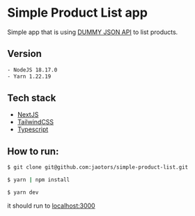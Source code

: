# Simple Product List app
Simple app that is using [DUMMY JSON API](https://dummyjson.com/docs/products) to list products.

## Version
```bash
- NodeJS 18.17.0
- Yarn 1.22.19
```

## Tech stack
- [NextJS](https://nextjs.org/)
- [TailwindCSS](https://tailwindcss.com/)
- [Typescript](https://www.typescriptlang.org/)


## How to run:
```bash
$ git clone git@github.com:jaotors/simple-product-list.git

$ yarn | npm install

$ yarn dev

```

it should run to [localhost:3000](http://localhost:3000/)
